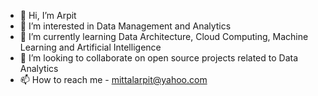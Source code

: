 - 👋 Hi, I’m Arpit
- 👀 I’m interested in Data Management and Analytics
- 🌱 I’m currently learning Data Architecture, Cloud Computing, Machine Learning and Artificial Intelligence
- 💞️ I’m looking to collaborate on open source projects related to Data Analytics
- 📫 How to reach me  - mittalarpit@yahoo.com

<!---
arpit-mittal-ds/arpit-mittal-ds is a ✨ special ✨ repository because its `README.md` (this file) appears on your GitHub profile.
You can click the Preview link to take a look at your changes.
--->
